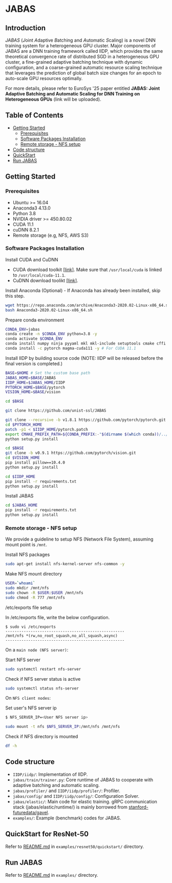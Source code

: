 # JABAS

## Introduction
*JABAS* (*J*oint *A*daptive *B*atching and *A*utomatic *S*caling) is a novel DNN training system for a heterogeneous GPU cluster.
Major components of JABAS are a DNN training framework called IIDP, which provides the same theoretical convergence rate of distributed SGD in a heterogeneous GPU cluster,
a fine-grained adaptive batching technique with dynamic configuration,
and a coarse-grained automatic resource scaling technique that leverages the prediction of global batch size changes for an epoch to auto-scale GPU resources optimally.

For more details, please refer to EuroSys '25 paper entitled **JABAS: Joint Adaptive Batching and Automatic Scaling for DNN Training on Heterogeneous GPUs** (link will be uploaded).

## Table of Contents

<!-- TOC GFM -->

* [Getting Started](#getting-started)
  * [Prerequisites](#prerequisites)
  * [Software Packages Installation](#software-packages-installation)
  * [Remote storage - NFS setup](#remote-storage---nfs-setup)
* [Code structure](#code-structure)
* [QuickStart](#quickstart-for-resnet-50)
* [Run JABAS](#run-jabas)

<!-- /TOC -->

## Getting Started
### Prerequisites
* Ubuntu >= 16.04
* Anaconda3 4.13.0
* Python 3.8
* NVIDIA driver >= 450.80.02
* CUDA 11.1
* cuDNN 8.2.1
* Remote storage (e.g, NFS, AWS S3)

### Software Packages Installation
Install CUDA and CuDNN
- CUDA download toolkit [[link]](https://developer.nvidia.com/cuda-toolkit-archive). Make sure that `/usr/local/cuda` is linked to `/usr/local/cuda-11.1`.
- CuDNN download toolikt [[link]](https://developer.nvidia.com/rdp/cudnn-archive).

Install Anaconda (Optional) - If Anaconda has already been installed, skip this step.
```bash
wget https://repo.anaconda.com/archive/Anaconda3-2020.02-Linux-x86_64.sh
bash Anaconda3-2020.02-Linux-x86_64.sh
```

Prepare conda environment
```bash
CONDA_ENV=jabas
conda create -n $CONDA_ENV python=3.8 -y
conda activate $CONDA_ENV
conda install numpy ninja pyyaml mkl mkl-include setuptools cmake cffi typing_extensions future six requests dataclasses -y
conda install -c pytorch magma-cuda111 -y # For CUDA 11.1
```
Install IIDP by building source code (NOTE: IIDP will be released before the final version is completed.)
```bash
BASE=$HOME # Set the custom base path
JABAS_HOME=$BASE/JABAS
IIDP_HOME=$JABAS_HOME/IIDP
PYTORCH_HOME=$BASE/pytorch
VISION_HOME=$BASE/vision

cd $BASE

git clone https://github.com/unist-ssl/JABAS

git clone --recursive -b v1.8.1 https://github.com/pytorch/pytorch.git
cd $PYTORCH_HOME
patch -p1 < $IIDP_HOME/pytorch.patch
export CMAKE_PREFIX_PATH=${CONDA_PREFIX:-"$(dirname $(which conda))/../"}
python setup.py install

cd $BASE
git clone -b v0.9.1 https://github.com/pytorch/vision.git
cd $VISION_HOME
pip install pillow==10.4.0
python setup.py install

cd $IIDP_HOME
pip install -r requirements.txt
python setup.py install
```

Install JABAS
```bash
cd $JABAS_HOME
pip install -r requirements.txt
python setup.py install
```

### Remote storage - NFS setup
We provide a guideline to setup NFS (Network File System), assuming mount point is `/mnt`.

Install NFS packages
```bash
sudo apt-get install nfs-kernel-server nfs-common -y
```

Make NFS mount directory
```bash
USER=`whoami`
sudo mkdir /mnt/nfs
sudo chown -R $USER:$USER /mnt/nfs
sudo chmod -R 777 /mnt/nfs
```

/etc/exports file setup

In /etc/exports file, write the below configuration.
```
$ sudo vi /etc/exports
----------------------------------------------------
/mnt/nfs *(rw,no_root_squash,no_all_squash,async)
----------------------------------------------------
```

On a `main node (NFS server)`:

Start NFS server
```bash
sudo systemctl restart nfs-server
```
Check if NFS server status is active
```bash
sudo systemctl status nfs-server
```

On `NFS client nodes`:

Set user's NFS server ip
```bash
$ NFS_SERVER_IP=<User NFS server ip>
```
```bash
sudo mount -t nfs $NFS_SERVER_IP:/mnt/nfs /mnt/nfs
```
Check if NFS directory is mounted
```bash
df -h
```

## Code structure
- `IIDP/iidp/`: Implementation of IIDP.
- `jabas/train/trainer.py`: Core runtime of JABAS to cooperate with adaptive batching and automatic scaling.
- `jabas/profiler/` and `IIDP/iidp/profiler/`: Profiler.
- `jabas/config/` and `IIDP/iidp/config/`: Configuration Solver.
- `jabas/elastic/`: Main code for elastic training. gRPC communication stack (jabas/elastic/runtime/) is mainly borrowed from [stanford-futuredata/gavel](https://github.com/stanford-futuredata/gavel/tree/master/scheduler/runtime).
- `examples/`: Example (benchmark) codes for JABAS.

## QuickStart for ResNet-50
Refer to [README.md](examples/resnet50/quickstart/) in ```examples/resnet50/quickstart/``` directory.

## Run JABAS
Refer to [README.md](examples/) in `examples/` directory.
